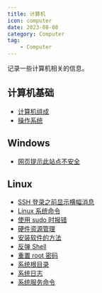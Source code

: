 ```yaml
---
title: 计算机
icon: computer
date: 2023-08-08
category: Computer
tag:
    - Computer
---
```


记录一些计算机相关的信息。

<!-- more -->

## 计算机基础

- [计算机组成](./base/computer_organization.md)
- [操作系统](./base/operating_system.md)

## Windows

- [网页提示此站点不安全](./windows/site_not_secure.md)

## Linux

- [SSH 登录之前显示横幅消息](./linux/banner_message.md)
- [Linux 系统命令](./linux/command.md)
- [使用 sudo 时报错](./linux/error_using_sudo.md)
- [硬件资源管理](./linux/hardware_resource.md)
- [安装软件的方法](./linux/install_software.md)
- [反弹 Shell](./linux/rebound_shell.md)
- [重置 root 密码](./linux/reset_root_password.md)
- [系统根目录](./linux/root_directory.md)
- [系统日志](./linux/system_log.md)
- [系统服务命令](./linux/system_service.md)

